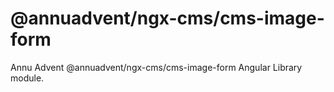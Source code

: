 
# @annuadvent/ngx-cms/cms-image-form

Annu Advent @annuadvent/ngx-cms/cms-image-form Angular Library module.

